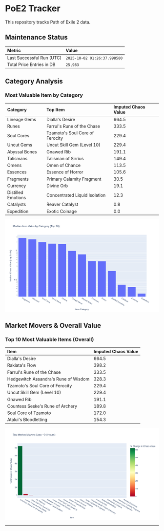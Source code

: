 # PoE2 Tracker

This repository tracks Path of Exile 2 data.

## Maintenance Status

<!-- START_MAINTENANCE -->
| Metric | Value |
|:---|:---|
| Last Successful Run (UTC) | `2025-10-02 01:26:37.998580` |
| Total Price Entries in DB | `25,983` |

<!-- END_MAINTENANCE -->

## Category Analysis

<!-- START_CATEGORY_ANALYSIS -->
### Most Valuable Item by Category
| Category | Top Item | Imputed Chaos Value |
| :--- | :--- | :--- |
| Lineage Gems | Dialla's Desire | 664.5 |
| Runes | Farrul's Rune of the Chase | 333.5 |
| Soul Cores | Tzamoto's Soul Core of Ferocity | 229.4 |
| Uncut Gems | Uncut Skill Gem (Level 10) | 229.4 |
| Abyssal Bones | Gnawed Rib | 191.1 |
| Talismans | Talisman of Sirrius | 149.4 |
| Omens | Omen of Chance | 113.5 |
| Essences | Essence of Horror | 105.6 |
| Fragments | Primary Calamity Fragment | 30.5 |
| Currency | Divine Orb | 19.1 |
| Distilled Emotions | Concentrated Liquid Isolation | 12.3 |
| Catalysts | Reaver Catalyst | 0.8 |
| Expedition | Exotic Coinage | 0.0 |


![Category Analysis Chart](charts/category_analysis.png)
<!-- END_CATEGORY_ANALYSIS -->

## Market Movers & Overall Value

<!-- START_ANALYSIS -->
### Top 10 Most Valuable Items (Overall)
| Item | Imputed Chaos Value |
| :--- | :--- |
| Dialla's Desire | 664.5 |
| Rakiata's Flow | 398.2 |
| Farrul's Rune of the Chase | 333.5 |
| Hedgewitch Assandra's Rune of Wisdom | 328.3 |
| Tzamoto's Soul Core of Ferocity | 229.4 |
| Uncut Skill Gem (Level 10) | 229.4 |
| Gnawed Rib | 191.1 |
| Countess Seske's Rune of Archery | 189.8 |
| Soul Core of Tzamoto | 172.0 |
| Atalui's Bloodletting | 154.3 |


![Market Movers Chart](charts/market_movers.png)
<!-- END_ANALYSIS -->

---
